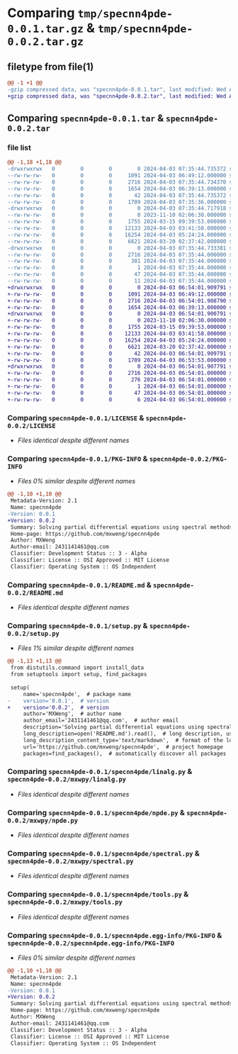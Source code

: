 # Comparing `tmp/specnn4pde-0.0.1.tar.gz` & `tmp/specnn4pde-0.0.2.tar.gz`

## filetype from file(1)

```diff
@@ -1 +1 @@
-gzip compressed data, was "specnn4pde-0.0.1.tar", last modified: Wed Apr  3 07:35:44 2024, max compression
+gzip compressed data, was "specnn4pde-0.0.2.tar", last modified: Wed Apr  3 06:54:01 2024, max compression
```

## Comparing `specnn4pde-0.0.1.tar` & `specnn4pde-0.0.2.tar`

### file list

```diff
@@ -1,18 +1,18 @@
-drwxrwxrwx   0        0        0        0 2024-04-03 07:35:44.735372 specnn4pde-0.0.1/
--rw-rw-rw-   0        0        0     1091 2024-04-03 06:49:12.000000 specnn4pde-0.0.1/LICENSE
--rw-rw-rw-   0        0        0     2716 2024-04-03 07:35:44.734370 specnn4pde-0.0.1/PKG-INFO
--rw-rw-rw-   0        0        0     1654 2024-04-03 06:39:13.000000 specnn4pde-0.0.1/README.md
--rw-rw-rw-   0        0        0       42 2024-04-03 07:35:44.735372 specnn4pde-0.0.1/setup.cfg
--rw-rw-rw-   0        0        0     1709 2024-04-03 07:35:36.000000 specnn4pde-0.0.1/setup.py
-drwxrwxrwx   0        0        0        0 2024-04-03 07:35:44.717918 specnn4pde-0.0.1/specnn4pde/
--rw-rw-rw-   0        0        0        0 2023-11-10 02:06:30.000000 specnn4pde-0.0.1/specnn4pde/__init__.py
--rw-rw-rw-   0        0        0     1755 2024-03-15 09:39:53.000000 specnn4pde-0.0.1/specnn4pde/linalg.py
--rw-rw-rw-   0        0        0    12133 2024-04-03 03:41:58.000000 specnn4pde-0.0.1/specnn4pde/npde.py
--rw-rw-rw-   0        0        0    16254 2024-04-03 05:24:24.000000 specnn4pde-0.0.1/specnn4pde/spectral.py
--rw-rw-rw-   0        0        0     6621 2024-03-20 02:37:42.000000 specnn4pde-0.0.1/specnn4pde/tools.py
-drwxrwxrwx   0        0        0        0 2024-04-03 07:35:44.733381 specnn4pde-0.0.1/specnn4pde.egg-info/
--rw-rw-rw-   0        0        0     2716 2024-04-03 07:35:44.000000 specnn4pde-0.0.1/specnn4pde.egg-info/PKG-INFO
--rw-rw-rw-   0        0        0      301 2024-04-03 07:35:44.000000 specnn4pde-0.0.1/specnn4pde.egg-info/SOURCES.txt
--rw-rw-rw-   0        0        0        1 2024-04-03 07:35:44.000000 specnn4pde-0.0.1/specnn4pde.egg-info/dependency_links.txt
--rw-rw-rw-   0        0        0       47 2024-04-03 07:35:44.000000 specnn4pde-0.0.1/specnn4pde.egg-info/requires.txt
--rw-rw-rw-   0        0        0       11 2024-04-03 07:35:44.000000 specnn4pde-0.0.1/specnn4pde.egg-info/top_level.txt
+drwxrwxrwx   0        0        0        0 2024-04-03 06:54:01.909791 specnn4pde-0.0.2/
+-rw-rw-rw-   0        0        0     1091 2024-04-03 06:49:12.000000 specnn4pde-0.0.2/LICENSE
+-rw-rw-rw-   0        0        0     2716 2024-04-03 06:54:01.908790 specnn4pde-0.0.2/PKG-INFO
+-rw-rw-rw-   0        0        0     1654 2024-04-03 06:39:13.000000 specnn4pde-0.0.2/README.md
+drwxrwxrwx   0        0        0        0 2024-04-03 06:54:01.900791 specnn4pde-0.0.2/mxwpy/
+-rw-rw-rw-   0        0        0        0 2023-11-10 02:06:30.000000 specnn4pde-0.0.2/mxwpy/__init__.py
+-rw-rw-rw-   0        0        0     1755 2024-03-15 09:39:53.000000 specnn4pde-0.0.2/mxwpy/linalg.py
+-rw-rw-rw-   0        0        0    12133 2024-04-03 03:41:58.000000 specnn4pde-0.0.2/mxwpy/npde.py
+-rw-rw-rw-   0        0        0    16254 2024-04-03 05:24:24.000000 specnn4pde-0.0.2/mxwpy/spectral.py
+-rw-rw-rw-   0        0        0     6621 2024-03-20 02:37:42.000000 specnn4pde-0.0.2/mxwpy/tools.py
+-rw-rw-rw-   0        0        0       42 2024-04-03 06:54:01.909791 specnn4pde-0.0.2/setup.cfg
+-rw-rw-rw-   0        0        0     1709 2024-04-03 06:53:53.000000 specnn4pde-0.0.2/setup.py
+drwxrwxrwx   0        0        0        0 2024-04-03 06:54:01.907791 specnn4pde-0.0.2/specnn4pde.egg-info/
+-rw-rw-rw-   0        0        0     2716 2024-04-03 06:54:01.000000 specnn4pde-0.0.2/specnn4pde.egg-info/PKG-INFO
+-rw-rw-rw-   0        0        0      276 2024-04-03 06:54:01.000000 specnn4pde-0.0.2/specnn4pde.egg-info/SOURCES.txt
+-rw-rw-rw-   0        0        0        1 2024-04-03 06:54:01.000000 specnn4pde-0.0.2/specnn4pde.egg-info/dependency_links.txt
+-rw-rw-rw-   0        0        0       47 2024-04-03 06:54:01.000000 specnn4pde-0.0.2/specnn4pde.egg-info/requires.txt
+-rw-rw-rw-   0        0        0        6 2024-04-03 06:54:01.000000 specnn4pde-0.0.2/specnn4pde.egg-info/top_level.txt
```

### Comparing `specnn4pde-0.0.1/LICENSE` & `specnn4pde-0.0.2/LICENSE`

 * *Files identical despite different names*

### Comparing `specnn4pde-0.0.1/PKG-INFO` & `specnn4pde-0.0.2/PKG-INFO`

 * *Files 0% similar despite different names*

```diff
@@ -1,10 +1,10 @@
 Metadata-Version: 2.1
 Name: specnn4pde
-Version: 0.0.1
+Version: 0.0.2
 Summary: Solving partial differential equations using spectral methods and neural networks.
 Home-page: https://github.com/mxweng/specnn4pde
 Author: MXWeng
 Author-email: 2431141461@qq.com
 Classifier: Development Status :: 3 - Alpha
 Classifier: License :: OSI Approved :: MIT License
 Classifier: Operating System :: OS Independent
```

### Comparing `specnn4pde-0.0.1/README.md` & `specnn4pde-0.0.2/README.md`

 * *Files identical despite different names*

### Comparing `specnn4pde-0.0.1/setup.py` & `specnn4pde-0.0.2/setup.py`

 * *Files 1% similar despite different names*

```diff
@@ -1,13 +1,13 @@
 from distutils.command import install_data
 from setuptools import setup, find_packages
 
 setup(
     name='specnn4pde',  # package name
-    version='0.0.1',  # version
+    version='0.0.2',  # version
     author='MXWeng',  # author name
     author_email='2431141461@qq.com',  # author email
     description='Solving partial differential equations using spectral methods and neural networks.',  # short description
     long_description=open('README.md').read(),  # long description, usually your README
     long_description_content_type='text/markdown',  # format of the long description, 'text/markdown' if it's Markdown
     url='https://github.com/mxweng/specnn4pde',  # project homepage
     packages=find_packages(),  # automatically discover all packages
```

### Comparing `specnn4pde-0.0.1/specnn4pde/linalg.py` & `specnn4pde-0.0.2/mxwpy/linalg.py`

 * *Files identical despite different names*

### Comparing `specnn4pde-0.0.1/specnn4pde/npde.py` & `specnn4pde-0.0.2/mxwpy/npde.py`

 * *Files identical despite different names*

### Comparing `specnn4pde-0.0.1/specnn4pde/spectral.py` & `specnn4pde-0.0.2/mxwpy/spectral.py`

 * *Files identical despite different names*

### Comparing `specnn4pde-0.0.1/specnn4pde/tools.py` & `specnn4pde-0.0.2/mxwpy/tools.py`

 * *Files identical despite different names*

### Comparing `specnn4pde-0.0.1/specnn4pde.egg-info/PKG-INFO` & `specnn4pde-0.0.2/specnn4pde.egg-info/PKG-INFO`

 * *Files 0% similar despite different names*

```diff
@@ -1,10 +1,10 @@
 Metadata-Version: 2.1
 Name: specnn4pde
-Version: 0.0.1
+Version: 0.0.2
 Summary: Solving partial differential equations using spectral methods and neural networks.
 Home-page: https://github.com/mxweng/specnn4pde
 Author: MXWeng
 Author-email: 2431141461@qq.com
 Classifier: Development Status :: 3 - Alpha
 Classifier: License :: OSI Approved :: MIT License
 Classifier: Operating System :: OS Independent
```


